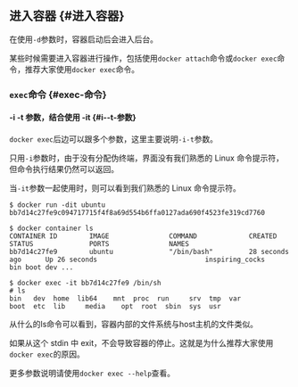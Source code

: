 ## 进入容器 {#进入容器}

在使用`-d`参数时，容器启动后会进入后台。

某些时候需要进入容器进行操作，包括使用`docker attach`命令或`docker exec`命令，推荐大家使用`docker exec`命令。

### `exec`命令 {#exec-命令}

#### -i -t 参数，结合使用 -it {#i--t-参数}

`docker exec`后边可以跟多个参数，这里主要说明`-i-t`参数。

只用`-i`参数时，由于没有分配伪终端，界面没有我们熟悉的 Linux 命令提示符，但命令执行结果仍然可以返回。

当`-it`参数一起使用时，则可以看到我们熟悉的 Linux 命令提示符。

```
$ docker run -dit ubuntu
bb7d14c27fe9c094717715f4f8a69d554b6ffa0127ada690f4523fe319cd7760

$ docker container ls
CONTAINER ID        IMAGE               COMMAND             CREATED             STATUS              PORTS               NAMES
bb7d14c27fe9        ubuntu              "/bin/bash"         28 seconds ago      Up 26 seconds                           inspiring_cocks
bin boot dev ...

$ docker exec -it bb7d14c27fe9 /bin/sh
# ls
bin   dev  home  lib64    mnt  proc  run     srv  tmp  var
boot  etc  lib     media    opt  root  sbin  sys  usr
```

从什么的ls命令可以看到，容器内部的文件系统与host主机的文件类似。

如果从这个 stdin 中 exit，不会导致容器的停止。这就是为什么推荐大家使用`docker exec`的原因。

更多参数说明请使用`docker exec --help`查看。


